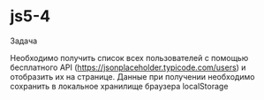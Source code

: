 # js5-4

Задача

Необходимо получить список всех пользователей с помощью бесплатного API (https://jsonplaceholder.typicode.com/users) и отобразить их на странице. Данные при получении необходимо сохранить в локальное хранилище браузера localStorage
